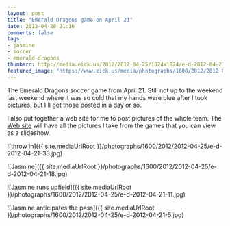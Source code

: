 ```yaml
---
layout: post
title: "Emerald Dragons game on April 21"
date: 2012-04-28 21:16
comments: false
tags: 
- jasmine
- soccer
- emerald-dragons
thumbsrc: http://media.eick.us/2012/2012-04-25/1024x1024/e-d-2012-04-21-18.jpg
featured_image: "https://www.eick.us/media/photographs/1600/2012/2012-04-25/e-d-2012-04-21-33.jpg"
---
```

The Emerald Dragons soccer game from April 21.  Still not up to the weekend last weekend where it was so cold that my hands were blue after I took pictures, but I'll get those posted in a day or so.
 
I also put together a web site for me to post pictures of the whole team.  The [Web site](http://emerald-dragons.net) will have all the pictures I take from the games that you can view as a slideshow.

![throw in]({{ site.mediaUrlRoot }}/photographs/1600/2012/2012-04-25/e-d-2012-04-21-33.jpg)

![Jasmine]({{ site.mediaUrlRoot }}/photographs/1600/2012/2012-04-25/e-d-2012-04-21-18.jpg)

![Jasmine runs upfield]({{ site.mediaUrlRoot }}/photographs/1600/2012/2012-04-25/e-d-2012-04-21-11.jpg)

![Jasmine anticipates the pass]({{ site.mediaUrlRoot }}/photographs/1600/2012/2012-04-25/e-d-2012-04-21-5.jpg)
